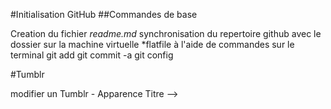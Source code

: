 #Initialisation GitHub
##Commandes de base

Creation du fichier *readme.md*
synchronisation du repertoire github avec le dossier sur la machine virtuelle *flatfile
à l'aide de commandes sur le terminal
git add 
git commit -a 
git config 



#Tumblr

modifier un Tumblr - Apparence
Titre --> <title> {Title}
description --> <meta> {MetaDescription}
avatar => favicon (20) {Favicon}
Font ) {TitleFont}
Couleur ) {Color}
Bannière
